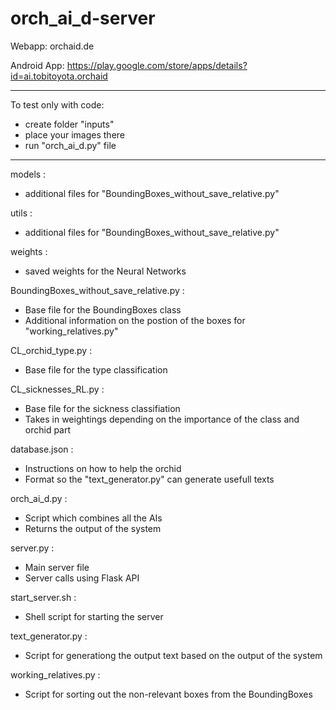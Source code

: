 # orch_ai_d-server

Webapp: orchaid.de

Android App: https://play.google.com/store/apps/details?id=ai.tobitoyota.orchaid

-----------------

To test only with code:
  - create folder "inputs"
  - place your images there
  - run "orch_ai_d.py" file

-----------------


models : 
  - additional files for "BoundingBoxes_without_save_relative.py"

utils :
  - additional files for "BoundingBoxes_without_save_relative.py"

weights :
  - saved weights for the Neural Networks

BoundingBoxes_without_save_relative.py :
  - Base file for the BoundingBoxes class
  - Additional information on the postion of the boxes for "working_relatives.py"

CL_orchid_type.py :
  - Base file for the type classification

CL_sicknesses_RL.py :
  - Base file for the sickness classifiation
  - Takes in weightings depending on the importance of the class and orchid part

database.json :
  - Instructions on how to help the orchid
  - Format so the "text_generator.py" can generate usefull texts

orch_ai_d.py :
  - Script which combines all the AIs
  - Returns the output of the system 

server.py :
  - Main server file
  - Server calls using Flask API

start_server.sh :
  - Shell script for starting the server

text_generator.py :
  - Script for generationg the output text based on the output of the system

working_relatives.py :
  - Script for sorting out the non-relevant boxes from the BoundingBoxes
